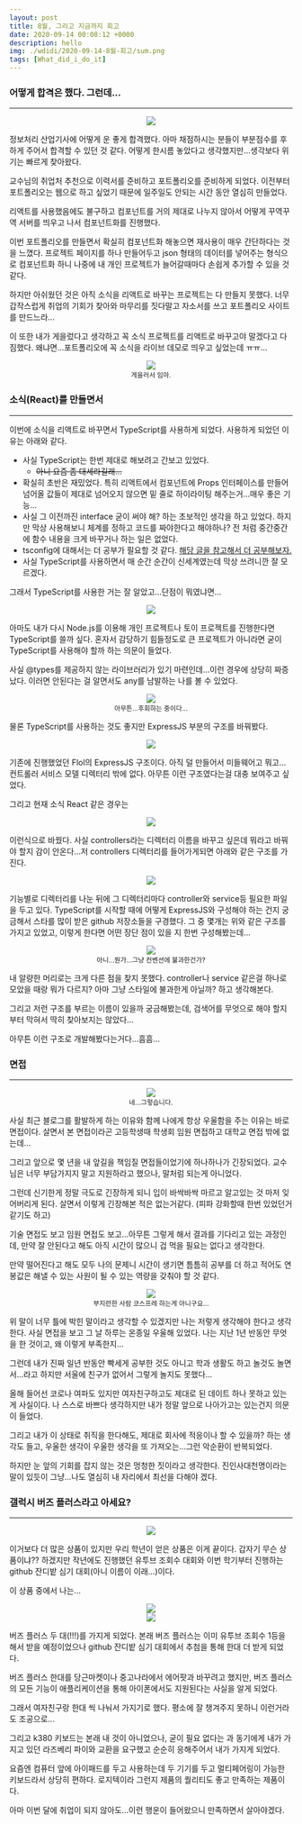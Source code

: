 ```yaml
---
layout: post
title: 8월, 그리고 지금까지 회고
date: 2020-09-14 00:08:12 +0000
description: hello
img: ./wdidi/2020-09-14-8월-회고/sum.png
tags: [What_did_i_do_it]
---
```


### 어떻게 합격은 했다. 그런데...

---

<center><img src="/assets/img/wdidi/2020-09-14-8월-회고/0.png"></center>

정보처리 산업기사에 어떻게 운 좋게 합격했다. 아마 채점하시는 분들이 부분점수를 후하게 주어서 합격할 수 있던 것 같다. 어떻게 한시름 놓았다고 생각했지만...생각보다 위기는 빠르게 찾아왔다.

교수님의 취업처 추천으로 이력서를 준비하고 포트폴리오를 준비하게 되었다. 이전부터 포트폴리오는 웹으로 하고 싶었기 때문에 일주일도 안되는 시간 동안 열심히 만들었다.

리액트를 사용했음에도 불구하고 컴포넌트를 거의 제대로 나누지 않아서 어떻게 꾸역꾸역 서버를 띄우고 나서 컴포넌트화를 진행했다.

이번 포트폴리오를 만들면서 확실히 컴포넌트화 해놓으면 재사용이 매우 간단하다는 것을 느꼈다. 프로젝트 페이지를 하나 만들어두고 json 형태의 데이터를 넣어주는 형식으로 컴포넌트화 하니 나중에 내 개인 프로젝트가 늘어갈때마다 손쉽게 추가할 수 있을 것 같다.

하지만 아쉬웠던 것은 아직 소식을 리액트로 바꾸는 프로젝트는 다 만들지 못했다. 너무 갑작스럽게 취업의 기회가 찾아와 마무리를 짓다말고 자소서를 쓰고 포트폴리오 사이트를 만드느라...

이 또한 내가 게을렀다고 생각하고 꼭 소식 프로젝트를 리액트로 바꾸고야 말겠다고 다짐했다. 왜냐면...포트폴리오에 꼭 소식을 라이브 데모로 띄우고 싶었는데 ㅠㅠ...

<center><img src="/assets/img/wdidi/2020-09-14-8월-회고/1.png"></center>
<center><small>게을러서 임마.</small></center>

### 소식(React)를 만들면서

---

이번에 소식을 리액트로 바꾸면서 TypeScript를 사용하게 되었다. 사용하게 되었던 이유는 아래와 같다.

- 사실 TypeScript는 한번 제대로 해보려고 간보고 있었다.
  - ~~아니 요즘 좀 대세라길래...~~
- 확실히 초반은 재밌었다. 특히 리액트에서 컴포넌트에 Props 인터페이스를 만들어 넘어올 값들이 제대로 넘어오지 않으면 밑 줄로 하이라이팅 해주는거...매우 좋은 기능...
- 사실 그 이전까진 interface 굳이 써야 해? 하는 초보적인 생각을 하고 있었다. 하지만 막상 사용해보니 체계를 정하고 코드를 짜야한다고 해야하나? 전 처럼 중간중간에 함수 내용을 크게 바꾸거나 하는 일은 없었다.
- tsconfig에 대해서는 더 공부가 필요할 것 같다. [해당 글을 참고해서 더 공부해보자.](https://vomvoru.github.io/blog/tsconfig-compiler-options-kr/)
- 사실 TypeScript를 사용하면서 매 순간 순간이 신세계였는데 막상 쓰려니깐 잘 모르겠다.

그래서 TypeScript를 사용한 거는 잘 알았고...단점이 뭐였냐면...

<center><img src="/assets/img/wdidi/2020-09-14-8월-회고/2.png"></center>

아마도 내가 다시 Node.js를 이용해 개인 프로젝트나 토이 프로젝트를 진행한다면 TypeScript를 쓸까 싶다. 혼자서 감당하기 힘들정도로 큰 프로젝트가 아니라면 굳이 TypeScript를 사용해야 할까 하는 의문이 들었다.

사실 @types를 제공하지 않는 라이브러리가 있기 마련인데...이런 경우에 상당히 짜증났다. 이러면 안된다는 걸 알면서도 any를 남발하는 나를 볼 수 있었다.

<center><img src="/assets/img/wdidi/2020-09-14-8월-회고/3.png"></center>
<center><small>아무튼...후회하는 중이다...</small></center>

물론 TypeScript를 사용하는 것도 좋지만 ExpressJS 부분의 구조를 바꿔봤다.

<center><img src="/assets/img/wdidi/2020-09-14-8월-회고/4.png"></center>

기존에 진행했었던 Flol의 ExpressJS 구조이다. 아직 덜 만들어서 미들웨어고 뭐고...컨트롤러 서비스 모델 디렉터리 밖에 없다. 아무튼 이런 구조였다는걸 대충 보여주고 싶었다.

그리고 현재 소식 React 같은 경우는

<center><img src="/assets/img/wdidi/2020-09-14-8월-회고/5.png"></center>

이런식으로 바꿨다. 사실 controllers라는 디렉터리 이름을 바꾸고 싶은데 뭐라고 바꿔야 할지 감이 안온다...저 controllers 디렉터리를 들어가게되면 아래와 같은 구조를 가진다.

<center><img src="/assets/img/wdidi/2020-09-14-8월-회고/6.png"></center>

기능별로 디렉터리를 나눈 뒤에 그 디렉터리마다 controller와 service등 필요한 파일을 두고 있다. TypeScript를 시작할 때에 어떻게 ExpressJS와 구성해야 하는 건지 궁금해서 스타를 많이 받은 github 저장소들을 구경했다. 그 중 몇개는 위와 같은 구조를 가지고 있었고, 이렇게 한다면 어떤 장단 점이 있을 지 한번 구성해봤는데...

<center><img src="/assets/img/wdidi/2020-09-14-8월-회고/7.png"></center>
<center><small>아니...뭔가...그냥 컨벤션에 불과한건가?</small></center>

내 알량한 머리로는 크게 다른 점을 찾지 못했다. controller나 service 같은걸 하나로 모았을 때랑 뭐가 다르지? 아마 그냥 스타일에 불과한게 아닐까? 하고 생각해본다.

그리고 저런 구조를 부르는 이름이 있을까 궁금해봤는데, 검색어를 무엇으로 해야 할지 부터 막혀서 딱히 찾아보지는 않았다...

아무튼 이런 구조로 개발해봤다는거다...흠흠...

### 면접

---

<center><img src="/assets/img/wdidi/2020-09-14-8월-회고/8.png"></center>
<center><small>네...그렇습니다.</small></center>

사실 최근 블로그를 활발하게 하는 이유와 함께 나에게 항상 우울함을 주는 이유는 바로 면접이다. 살면서 본 면접이라곤 고등학생때 학생회 임원 면접하고 대학교 면접 밖에 없는데...

그리고 앞으로 몇 년을 내 앞길을 책임질 면접들이었기에 하나하나가 긴장되었다. 교수님은 너무 부담가지지 말고 지원하라고 했으나, 말처럼 되는게 아니었다.

그런데 신기한게 정말 극도로 긴장하게 되니 입이 바싹바싹 마르고 알고있는 것 마저 잊어버리게 된다. 살면서 이렇게 긴장해본 적은 없는거같다. (피파 강화할때 한번 있었던거 같기도 하고)

기술 면접도 보고 임원 면접도 보고...아무튼 그렇게 해서 결과를 기다리고 있는 과정인데, 만약 잘 안된다고 해도 아직 시간이 많으니 겁 먹을 필요는 없다고 생각한다.

만약 떨어진다고 해도 모두 나의 문제니 시간이 생기면 틈틈히 공부를 더 하고 적어도 연봉값은 해낼 수 있는 사원이 될 수 있는 역량을 갖춰야 할 것 같다.

<center><img src="/assets/img/wdidi/2020-09-14-8월-회고/9.png"></center>
<center><small>부지런한 사람 코스프레 하는게 아니구요...</small></center>

위 말이 너무 틀에 박힌 말이라고 생각할 수 있겠지만 나는 저렇게 생각해야 한다고 생각한다. 사실 면접을 보고 그 날 하루는 온종일 우울해 있었다. 나는 지난 1년 반동안 무엇을 한 것이고, 왜 이렇게 부족한지...

그런데 내가 진짜 일년 반동안 빡세게 공부한 것도 아니고 학과 생활도 하고 놀것도 놀면서...라고 하지만 서울에 친구가 없어서 그렇게 놀지도 못했다...

올해 들어선 코로나 여파도 있지만 여자친구하고도 제대로 된 데이트 하나 못하고 있는게 사실이다. 나 스스로 바쁘다 생각하지만 내가 정말 앞으로 나아가고는 있는건지 의문이 들었다.

그리고 내가 이 상태로 취직을 한다해도, 제대로 회사에 적응이나 할 수 있을까? 하는 생각도 들고, 우울한 생각이 우울한 생각을 또 가져오는...그런 악순환이 반복되었다.

하지만 눈 앞의 기회를 잡지 않는 것은 멍청한 짓이라고 생각한다. 진인사대천명이라는 말이 있듯이 그냥...나도 열심히 내 자리에서 최선을 다해야 겠다.

<center>
<ins class="kakao_ad_area" style="display:none; margin-top: 15px;" 
 data-ad-unit    = "DAN-1iykkck0nlqnp" 
 data-ad-width   = "250" 
 data-ad-height  = "250"></ins> 
<script type="text/javascript" src="//t1.daumcdn.net/kas/static/ba.min.js" async></script>
</center>

### 갤럭시 버즈 플러스라고 아세요?

---

<center><img src="/assets/img/wdidi/2020-09-14-8월-회고/10.png"></center>

이거보다 더 많은 상품이 있지만 우리 학년이 얻은 상품은 이게 끝이다. 갑자기 무슨 상품이냐?? 하겠지만 작년에도 진행했던 유투브 조회수 대회와 이번 학기부터 진행하는 github 잔디밭 심기 대회(아니 이름이 이래...)이다.

이 상품 중에서 나는...

<center><img src="/assets/img/wdidi/2020-09-14-8월-회고/11.png"></center>
<center><img src="/assets/img/wdidi/2020-09-14-8월-회고/12.png"></center>

버즈 플러스 두 대(!!!)를 가지게 되었다. 본래 버즈 플러스는 이미 유투브 조회수 1등을 해서 받을 예정이었으나 github 잔디밭 심기 대회에서 추첨을 통해 한대 더 받게 되었다.

버즈 플러스 한대를 당근마켓이나 중고나라에서 에어팟과 바꾸려고 했지만, 버즈 플러스의 모든 기능이 애플리케이션을 통해 아이폰에서도 지원된다는 사실을 알게 되었다.

그래서 여자친구랑 한대 씩 나눠서 가지기로 했다. 평소에 잘 챙겨주지 못하니 이런거라도 조공으로...

그리고 k380 키보드는 본래 내 것이 아니었으나, 굳이 필요 없다는 과 동기에게 내가 가지고 있던 라즈베리 파이와 교환을 요구했고 순순히 응해주어서 내가 가지게 되었다.

요즘엔 컴퓨터 앞에 아이패드를 두고 사용하는데 두 기기를 두고 멀티페어링이 가능한 키보드라서 상당히 편하다. 로지텍이라 그런지 제품의 퀄리티도 좋고 만족하는 제품이다.

아마 이번 달에 취업이 되지 않아도...이런 행운이 들어왔으니 만족하면서 살아야겠다.
